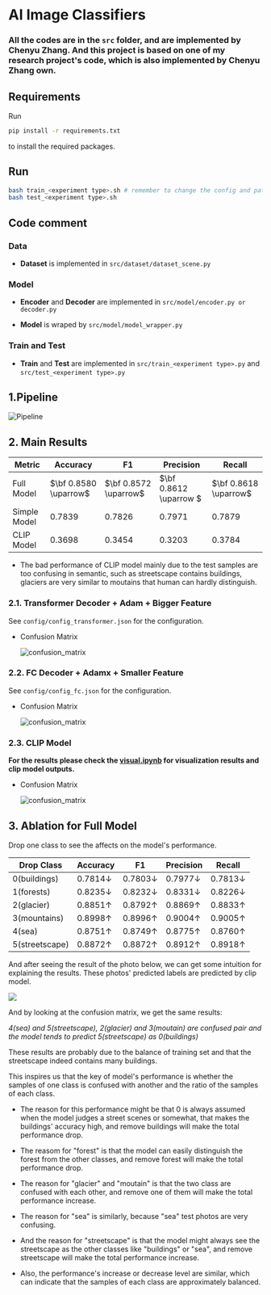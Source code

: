 # AI Image Classifiers


### All the codes are in the `src` folder, and are implemented by Chenyu Zhang. And this project is based on one of my research project's code, which is also implemented by Chenyu Zhang own.


## Requirements

Run 

```bash
pip install -r requirements.txt
```

to install the required packages.

## Run

```bash
bash train_<experiment type>.sh # remember to change the config and path
bash test_<experiment type>.sh
```

## Code comment

### Data

- **Dataset** is implemented in ``src/dataset/dataset_scene.py``

### Model

- **Encoder** and **Decoder** are implemented in ``src/model/encoder.py or decoder.py``

- **Model** is wraped by ``src/model/model_wrapper.py``

### Train and Test

- **Train** and **Test** are implemented in ``src/train_<experiment type>.py`` and ``src/test_<experiment type>.py``



## 1.Pipeline

![Pipeline](./imgs/pipeline.png)

## 2. Main Results

|Metric| Accuracy | F1 | Precision | Recall |
|---|---|---|---|---|
|Full Model|$\bf 0.8580 \uparrow$|$\bf 0.8572 \uparrow$|$\bf 0.8612  \uparrow $|$\bf 0.8618  \uparrow$|
|Simple Model| $0.7839$ | $0.7826$ | $0.7971$ | $0.7879$ |
|CLIP Model | $0.3698$ | $0.3454$ | $0.3203$ | $0.3784$ |

- The bad performance of CLIP model mainly due to the test samples are too confusing in semantic, such as streetscape contains buildings, glaciers are very similar to moutains that human can hardly distinguish.

### 2.1. Transformer Decoder + Adam + Bigger Feature

See ``config/config_transformer.json`` for the configuration.

- Confusion Matrix

  ![confusion_matrix](./imgs/exp_transformer/confusion_matrix.png)



### 2.2. FC Decoder + Adamx + Smaller Feature

See ``config/config_fc.json`` for the configuration.

- Confusion Matrix

  ![confusion_matrix](./imgs/exp_fc/confusion_matrix.png)


### 2.3. CLIP Model

**For the results please check the [visual.ipynb](./visual.ipynb) for visualization results and clip model outputs.**


- Confusion Matrix

  ![confusion_matrix](./imgs/clip/confusion_matrix.png)

## 3. Ablation for Full Model

Drop one class to see the affects on the model's performance.


|Drop Class| Accuracy | F1 | Precision | Recall |
|---|---|---|---|---|
|0(buildings)   | $0.7814 \downarrow$ | $0.7803 \downarrow$ | $0.7977 \downarrow$ | $0.7813 \downarrow$ |
|1(forests)     | $0.8235 \downarrow$ | $0.8232 \downarrow$ | $0.8331 \downarrow$ | $0.8226 \downarrow$ |
|2(glacier)     | $0.8851 \uparrow$ | $0.8792 \uparrow$ | $0.8869 \uparrow$ | $0.8833 \uparrow$ |
|3(mountains)   | $0.8998 \uparrow$ | $0.8996 \uparrow$ | $0.9004 \uparrow$ | $0.9005 \uparrow$ |
|4(sea)         | $0.8751 \uparrow$ | $0.8749 \uparrow$ | $0.8775 \uparrow$ | $0.8760 \uparrow$ |
|5(streetscape) | $0.8872 \uparrow$ | $0.8872 \uparrow$ | $0.8912 \uparrow$ | $0.8918 \uparrow$ |


And after seeing the result of the photo below, we can get some intuition for explaining the results. These photos' predicted labels are predicted by clip model.

![](./imgs/clip/confusing.png)

And by looking at the confusion matrix, we get the same results:

*4(sea) and 5(streetscape), 2(glacier) and 3(moutain) are confused pair and the model tends to predict 5(streetscape) as 0(buildings)*

These results are probably due to the balance of training set and that the streetscape indeed contains many buildings.

This inspires us that the key of model's performance is whether the samples of one class is confused with another and the ratio of the samples of each class.

- The reason for this performance might be that 0 is always assumed when the model judges a street scenes or somewhat, that makes the buildings' accuracy high, and remove buildings will make the total performance drop. 

- The reasom for "forest" is that the model can easily distinguish the forest from the other classes, and remove forest will make the total performance drop.

- The reason for "glacier" and "moutain" is that the two class are confused with each other, and remove one of them will make the total performance increase.

- The reason for "sea" is similarly, because "sea" test photos are very confusing.

- And the reason for "streetscape" is that the model might always see the streetscape as the other classes like "buildings" or "sea", and remove streetscape will make the total performance increase.

- Also, the performance's increase or decrease level are similar, which can indicate that the samples of each class are approximately balanced.